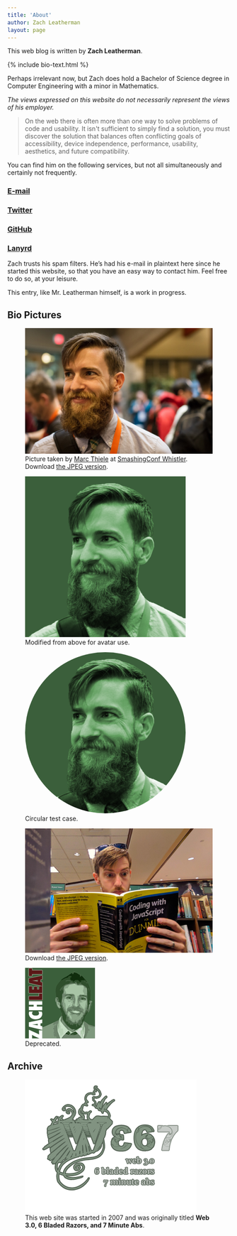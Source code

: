 ```yaml
---
title: 'About'
author: Zach Leatherman
layout: page
---
```


This web blog is written by **Zach Leatherman**. 

{% include bio-text.html %}

Perhaps irrelevant now, but Zach does hold a Bachelor of Science degree in Computer Engineering with a minor in Mathematics.

*The views expressed on this website do not necessarily represent the views of his employer.*

 > On the web there is often more than one way to solve problems of code and usability. It isn't sufficient to simply find a solution, you must discover the solution that balances often conflicting goals of accessibility, device independence, performance, usability, aesthetics, and future compatibility.

You can find him on the following services, but not all simultaneously and certainly not frequently.
    
### [E-mail](mailto:zachleatherman@gmail.com)

### [Twitter](http://twitter.com/zachleat)

### [GitHub](http://github.com/zachleat)

### [Lanyrd](http://lanyrd.com/profile/zachleat/)
  
Zach trusts his spam filters. He’s had his e-mail in plaintext here since he started this website, so that you have an easy way to contact him. Feel free to do so, at your leisure.

This entry, like Mr. Leatherman himself, is a work in progress.

## Bio Pictures

<figure>
	<picture>
		<source type="image/webp" srcset="/img/bio.webp">
		<img src="/img/bio.jpg" alt="Just a picture of my face.">
	</picture>
	<figcaption>Picture taken by <a href="https://twitter.com/marcthiele">Marc Thiele</a> at <a href="https://smashingconf.com/whistler-2014/">SmashingConf Whistler</a>. Download <a href="/img/bio.jpg">the JPEG version</a>.</figcaption>
</figure>

<figure>
	<img src="/img/avatar-big.png" alt="" style="max-width: 363px">
	<figcaption>Modified from above for avatar use.</figcaption>
</figure>

<figure>
	<img src="/img/avatar-big.png" alt="" style="max-width: 363px; border-radius: 50%;">
	<figcaption>Circular test case.</figcaption>
</figure>

<figure>
	<picture>
		<source type="image/webp" srcset="/img/reading.webp">
		<img src="/img/reading.jpg" alt="Reading in the book store, Coding with JavaScript for Dummies.">
	</picture>
	<figcaption>Download <a href="/img/reading.jpg">the JPEG version</a>.</figcaption>
</figure>

<figure>
	<img src="/img/avatar-old.png" alt="" style="max-width: 158px">
	<figcaption>Deprecated.</figcaption>
</figure>

## Archive

<figure>
	<img src="/web/img/web367.png" alt="Web 367 Logo">
	<figcaption>This web site was started in 2007 and was originally titled <strong>Web 3.0, 6 Bladed Razors, and 7 Minute Abs</strong>.</figcaption>
</figure>